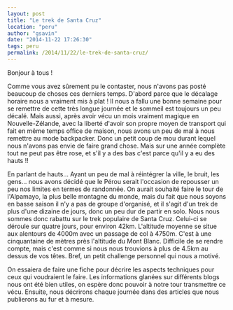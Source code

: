 ```yaml
---
layout: post
title: "Le trek de Santa Cruz"
location: "peru"
author: "gsavin"
date: "2014-11-22 17:26:30"
tags: peru
permalink: /2014/11/22/le-trek-de-santa-cruz/
---
```

Bonjour à tous !

Comme vous avez sûrement pu le contaster, nous n'avons pas posté beaucoup de choses ces derniers temps. D'abord parce que le décalage horaire nous a vraiment mis à plat ! Il nous a fallu une bonne semaine pour se remettre de cette très longue journée et le sommeil est toujours un peu décalé.
Mais aussi, après avoir vécu un mois vraiment magique en Nouvelle-Zélande, avec la liberté d'avoir son propre moyen de transport qui fait en même temps office de maison, nous avons un peu de mal à nous remettre au mode backpacker. Donc un petit coup de mou durant lequel nous n'avons pas envie de faire grand chose. Mais sur une année complète tout ne peut pas être rose, et s'il y a des bas c'est parce qu'il y a eu des hauts !!

En parlant de hauts... Ayant un peu de mal à réintégrer la ville, le bruit, les gens... nous avons décidé que le Pérou serait l'occasion de repousser un peu nos limites en termes de randonnée. On aurait souhaité faire le tour de l'Alpamayo, la plus belle montagne du monde, mais du fait que nous soyons en basse saison il n'y a pas de groupe d'organisé, et il s'agit d'un trek de plus d'une dizaine de jours, donc un peu dur de partir en solo. Nous nous sommes donc rabattu sur le trek populaire de Santa Cruz. Celui-ci se déroule sur quatre jours, pour environ 42km. L'altitude moyenne se situe aux alentours de 4000m avec un passage de col à 4750m. C'est à une cinquantaine de mètres près l'altitude du Mont Blanc. Difficile de se rendre compte, mais c'est comme si nous nous trouvions à plus de 4.5km au dessus de vos têtes. Bref, un petit challenge personnel qui nous a motivé.

On essaiera de faire une fiche pour décrire les aspects techniques pour ceux qui voudraient le faire. Les informations glanées sur différents blogs nous ont été bien utiles, on espère donc pouvoir à notre tour transmettre ce vécu. Ensuite, nous décrirons chaque journée dans des articles que nous publierons au fur et à mesure.
